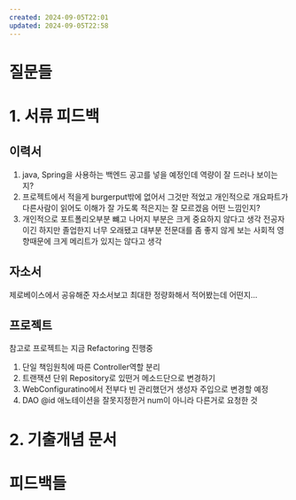 ```yaml
---
created: 2024-09-05T22:01
updated: 2024-09-05T22:58
---
```



# 질문들

# 1. 서류 피드백
## 이력서
1. java, Spring을 사용하는 백엔드 공고를 넣을 예정인데 역량이 잘 드러나 보이는지?
2. 프로젝트에서 적을게 burgerput밖에 없어서 그것만 적었고
   개인적으로 개요파트가 다른사람이 읽어도 이해가 잘 가도록 적은지는 잘 모르겠음 어떤 느낌인지?
3. 개인적으로 포트폴리오부분 뺴고 나머지 부분은 크게 중요하지 않다고 생각 
   전공자이긴 하지만 졸업한지 너무 오래됐고 대부분 전문대를 좀 좋지 않게 보는 사회적 영향때문에 크게 메리트가 있지는 않다고 생각

## 자소서
제로베이스에서 공유해준 자소서보고 최대한 정량화해서 적어봤는데 어떤지... 


## 프로젝트
참고로 프로젝트는 지금 Refactoring 진행중 
1. 단일 책임원칙에 따른 Controller역할 분리
2. 트랜잭션 단위 Repository로 있떤거 메소드단으로 변경하기
3. WebConfiguratino에서 전부다 빈 관리했던거 생성자 주입으로 변경할 예정
4. DAO @id 애노테이션을 잘못지정한거 num이 아니라 다른거로 요청한 것
# 2. 기출개념 문서 

#
# 피드백들